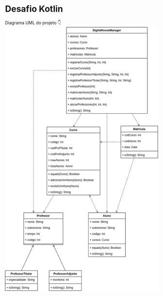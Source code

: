 # Desafio Kotlin
Diagrama UML do projeto 👇
![alt text](https://github.com/costadaniel/digital-house/blob/main/13%20-%20Desafio%20Kotlin/Diagrama/diagrama.png)